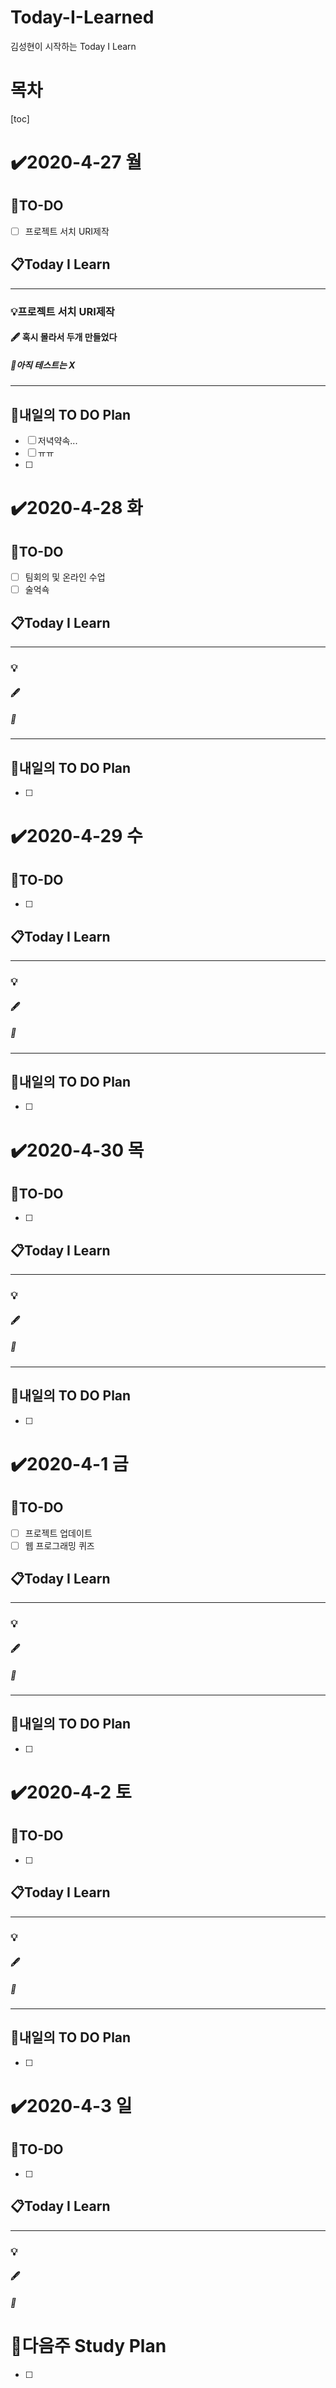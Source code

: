 # Today-I-Learned

김성현이 시작하는 Today I Learn

# 목차

[toc]	

# :heavy_check_mark:2020-4-27 월

## 📝TO-DO

- [ ] 프로젝트 서치 URI제작

## 📋Today I Learn

-----------

### 💡프로젝트 서치 URI제작

#### :fountain_pen: 혹시 몰라서 두개 만들었다

##### :ticket:아직 테스트는 X

----------

## 🔎내일의 TO DO Plan

- [ ] 저녁약속...
- [ ] ㅠㅠ
- [ ] 



# :heavy_check_mark:2020-4-28 화

## 📝TO-DO

- [ ] 팀회의 및 온라인 수업
- [ ] 술억쇽

## 📋Today I Learn

-----------

### 💡

#### :fountain_pen: 

##### :ticket:

----------

## 🔎내일의 TO DO Plan

- [ ] 



# :heavy_check_mark:2020-4-29 수

## 📝TO-DO

- [ ] 

## 📋Today I Learn

-----------

### 💡

#### :fountain_pen: 

##### :ticket:

----------

## 🔎내일의 TO DO Plan

- [ ] 



# :heavy_check_mark:2020-4-30 목

## 📝TO-DO

- [ ] 

## 📋Today I Learn

-----------

### 💡

#### :fountain_pen: 

##### :ticket:

----------

## 🔎내일의 TO DO Plan

- [ ] 



# :heavy_check_mark:2020-4-1 금

## 📝TO-DO

- [ ] 프로젝트 업데이트
- [ ] 웹 프로그래밍 퀴즈

## 📋Today I Learn

-----------

### 💡

#### :fountain_pen: 

##### :ticket:

----------

## 🔎내일의 TO DO Plan

- [ ] 



# :heavy_check_mark:2020-4-2 토

## 📝TO-DO

- [ ] 

## 📋Today I Learn

-----------

### 💡

#### :fountain_pen: 

##### :ticket:

----------

## 🔎내일의 TO DO Plan

- [ ] 

# :heavy_check_mark:2020-4-3 일

## 📝TO-DO

- [ ] 

## 📋Today I Learn

-----------

### 💡

#### :fountain_pen: 

##### :ticket:







# 🌈다음주 Study Plan

- [ ] 